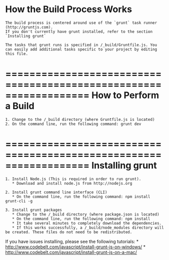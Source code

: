  How the Build Process Works
==================================================================
    The build process is centered around use of the `grunt` task runner (http://gruntjs.com).
    If you don't currently have grunt installed, refer to the section `Installing grunt`
    
    The tasks that grunt runs is specified in /_build/Gruntfile.js. You can easily add additional tasks specific to your project by editing this file.

==================================================================
 How to Perform a Build
==================================================================

    1. Change to the /_build directory (where Gruntfile.js is located)
    2. On the command line, run the following command: grunt dev

==================================================================
 Installing grunt
==================================================================

    1. Install Node.js (This is required in order to run grunt).
       * Download and install node.js from http://nodejs.org
       
    2. Install grunt command line interface (CLI)
       * On the command line, run the following command: npm install grunt-cli -g

    3. Install grunt packages
       * Change to the /_build directory (where package.json is located)
       * On the command line, run the following command: npm install
       * It take several minutes to completely download the dependencies. 
       * If this works successfully, a /_build/node_modules directory will be created. These files do not need to be redistributed.

   If you have issues installing, please see the following tutorials:
       * http://www.codebelt.com/javascript/install-grunt-js-on-windows/
       * http://www.codebelt.com/javascript/install-grunt-js-on-a-mac/